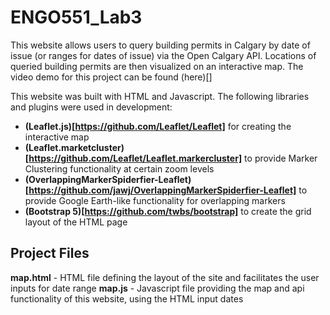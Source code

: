 # ENGO551_Lab3
This website allows users to query building permits in Calgary by date of issue (or ranges for dates of issue) via the Open Calgary API. Locations of queried building permits are then visualized on an interactive map. The video demo for this project can be found (here)[]

This website was built with HTML and Javascript. The following libraries and plugins were used in development:
- **(Leaflet.js)[https://github.com/Leaflet/Leaflet]** for creating the interactive map
- **(Leaflet.marketcluster)[https://github.com/Leaflet/Leaflet.markercluster]** to provide Marker Clustering functionality at certain zoom levels
- **(OverlappingMarkerSpiderfier-Leaflet)[https://github.com/jawj/OverlappingMarkerSpiderfier-Leaflet]** to provide Google Earth-like functionality for overlapping markers
- **(Bootstrap 5)[https://github.com/twbs/bootstrap]** to create the grid layout of the HTML page

## Project Files
**map.html** - HTML file defining the layout of the site and facilitates the user inputs for date range
**map.js** - Javascript file providing the map and api functionality of this website, using the HTML input dates 